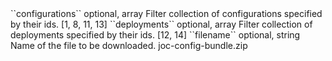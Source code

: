 <tr>
<td>``configurations``</td>
<td>optional, array</td>
<td>Filter collection of configurations specified by their ids.</td>
<td> [1, 8, 11, 13]</td>
<td></td>
</tr>
<tr>
<td>``deployments``</td>
<td>optional, array</td>
<td>Filter collection of deployments specified by their ids.</td>
<td> [12, 14]</td>
<td></td>
</tr>
<tr>
<td>``filename``</td>
<td>optional, string</td>
<td>Name of the file to be downloaded.</td>
<td> joc-config-bundle.zip</td>
<td></td>
</tr>
